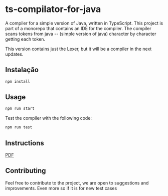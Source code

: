 # ts-compilator-for-java

A compiler for a simple version of Java, written in TypeScript. This project is part of a monorepo that contains an IDE for the compiler. The compiler scans tokens from java -- (simple version of java) character by character getting each token.

This version contains just the Lexer, but it will be a compiler in the next updates.

## Instalação

```bash
npm install
```

## Usage

```bash
npm run start
```

Test the compiler with the following code:

```bash
npm run test
```

## Instructions

[PDF](./public/java--descriptionWork.pdf)

## Contributing

Feel free to contribute to the project, we are open to suggestions and improvements.
Even more so if it is for new test cases
